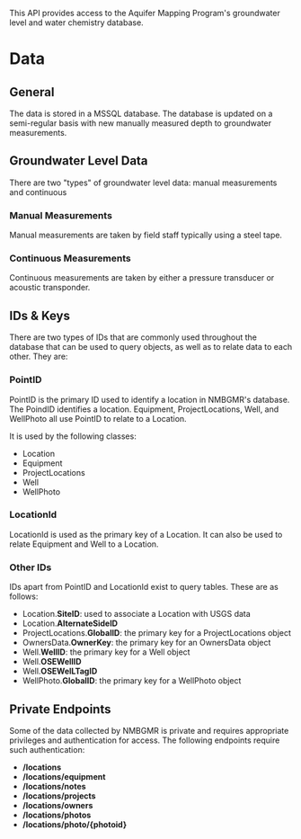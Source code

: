 This API provides access to the Aquifer Mapping Program's groundwater level and water
chemistry database.

# Data

## General
The data is stored in a MSSQL database. The database is updated on a semi-regular basis
with new manually measured depth to groundwater measurements.

## Groundwater Level Data
There are two "types" of groundwater level data: manual measurements and continuous

### Manual Measurements
Manual measurements are taken by field staff typically using a steel tape.

### Continuous Measurements
Continuous measurements are taken by either a pressure transducer or acoustic transponder.

## IDs & Keys
There are two types of IDs that are commonly used throughout the database that can be used to query objects, as well as to relate data to each other. They are:

### PointID
PointID is the primary ID used to identify a location in NMBGMR's database. The PoindID identifies a location. Equipment, ProjectLocations, Well, and WellPhoto all use PointID to relate to a Location.

It is used by the following classes:
- Location
- Equipment
- ProjectLocations
- Well
- WellPhoto

### LocationId
LocationId is used as the primary key of a Location. It can also be used to relate Equipment and Well to a Location.

### Other IDs
IDs apart from PointID and LocationId exist to query tables. These are as follows:

- Location.**SiteID**: used to associate a Location with USGS data
- Location.**AlternateSideID**
- ProjectLocations.**GlobalID**: the primary key for a ProjectLocations object
- OwnersData.**OwnerKey**: the primary key for an OwnersData object
- Well.**WellID**: the primary key for a Well object
- Well.**OSEWellID**
- Well.**OSEWelLTagID**
- WellPhoto.**GlobalID**: the primary key for a WellPhoto object

## Private Endpoints
Some of the data collected by NMBGMR is private and requires appropriate privileges and authentication for access. The following endpoints require such authentication:

- **/locations**
- **/locations/equipment**
- **/locations/notes**
- **/locations/projects**
- **/locations/owners**
- **/locations/photos**
- **/locations/photo/{photoid}**